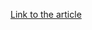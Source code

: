 [Link to the article](https://research.checkpoint.com/2024/exploring-compiled-v8-javascript-usage-in-malware/)
